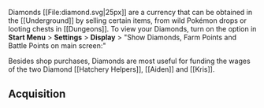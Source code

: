 Diamonds [[File:diamond.svg|25px]] are a currency that can be obtained in the [[Underground]] by selling certain items, from wild Pokémon drops or looting chests in [[Dungeons]].  To view your Diamonds, turn on the option in **Start Menu** > **Settings** > **Display** > "Show Diamonds, Farm Points and Battle Points on main screen:"

Besides shop purchases, Diamonds are most useful for funding the wages of the two Diamond [[Hatchery Helpers]], [[Aiden]] and [[Kris]].

## Acquisition

